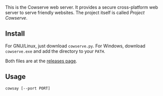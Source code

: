 This is the Cowserve web server. It provides a secure cross-platform web server to serve friendly websites. The project itself is
called *Project Cowserve*.

## Install

For GNU/Linux, just download `cowserve.py`. For Windows, download `cowserve.exe` and add the directory to your
`PATH`.

Both files are at the [releases page](https://github.com/Tyler887/cowserve/releases/latest).

## Usage

```sh
cowsay [--port PORT]
```
